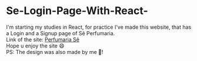 # Se-Login-Page-With-React-

I'm starting my studies in React, for practice I've made this website, that has a Login and a Signup page of Sê Perfumaria.
<br/> Link of the site: <a href="https:https://perfumaria-se-with-react.netlify.app/">Perfumaria Sê </a>
<br/> Hope u enjoy the site 😄
<br/> PS: The design was also made by me 🥰!

